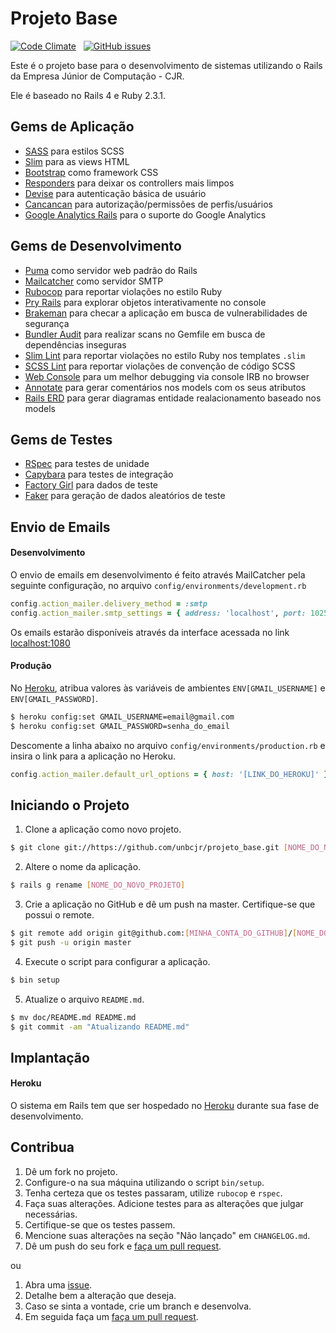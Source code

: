 # Projeto Base

[![Code Climate](https://codeclimate.com/github/unbcjr/projeto_base/badges/gpa.svg)](https://codeclimate.com/github/unbcjr/projeto_base)&nbsp;&nbsp;&nbsp;[![GitHub issues](https://img.shields.io/github/issues/unbcjr/projeto_base.svg)](https://github.com/unbcjr/projeto_base/issues)

Este é o projeto base para o desenvolvimento de sistemas utilizando o Rails da Empresa Júnior de Computação - CJR.

Ele é baseado no Rails 4 e Ruby 2.3.1.

## Gems de Aplicação

* [SASS](https://github.com/rails/sass-rails) para estilos SCSS
* [Slim](https://github.com/slim-template/slim) para as views HTML
* [Bootstrap](https://github.com/twbs/bootstrap-sass) como framework CSS
* [Responders](https://github.com/plataformatec/responders) para deixar os controllers mais limpos
* [Devise](http://github.com/plataformatec/devise) para autenticação básica de usuário
* [Cancancan](https://github.com/CanCanCommunity/cancancan) para autorização/permissões de perfis/usuários
* [Google Analytics Rails](https://github.com/bgarret/google-analytics-rails) para o suporte do Google Analytics

## Gems de Desenvolvimento

* [Puma](https://github.com/puma/puma) como servidor web padrão do Rails
* [Mailcatcher](https://github.com/sj26/mailcatcher) como servidor SMTP
* [Rubocop](https://github.com/bbatsov/rubocop) para reportar violações no estilo Ruby
* [Pry Rails](https://github.com/rweng/pry-rails) para explorar objetos interativamente no console
* [Brakeman](https://github.com/presidentbeef/brakeman) para checar a aplicação em busca de vulnerabilidades de segurança
* [Bundler Audit](https://github.com/rubysec/bundler-audit) para realizar scans no Gemfile em busca de dependências inseguras
* [Slim Lint](https://github.com/sds/slim-lint) para reportar violações no estilo Ruby nos templates `.slim`
* [SCSS Lint](https://github.com/brigade/scss-lint) para reportar violações de convenção de código SCSS
* [Web Console](https://github.com/rails/web-console) para um melhor debugging via console IRB no browser
* [Annotate](https://github.com/ctran/annotate_models) para gerar comentários nos models com os seus atributos
* [Rails ERD](https://github.com/voormedia/rails-erd) para gerar diagramas entidade realacionamento baseado nos models

## Gems de Testes

* [RSpec](https://github.com/rspec/rspec) para testes de unidade
* [Capybara](https://github.com/jnicklas/capybara) para testes de integração
* [Factory Girl](https://github.com/thoughtbot/factory_girl) para dados de teste
* [Faker](https://github.com/stympy/faker) para geração de dados aleatórios de teste

## Envio de Emails

#### Desenvolvimento

O envio de emails em desenvolvimento é feito através MailCatcher pela seguinte configuração, no arquivo `config/environments/development.rb`

```ruby
config.action_mailer.delivery_method = :smtp
config.action_mailer.smtp_settings = { address: 'localhost', port: 1025 }
```

Os emails estarão disponíveis através da interface acessada no link [localhost:1080](http://localhost:1080)

#### Produção

No [Heroku](http://www.heroku.com), atribua valores às variáveis de ambientes `ENV[GMAIL_USERNAME]` e `ENV[GMAIL_PASSWORD]`.

```bash
$ heroku config:set GMAIL_USERNAME=email@gmail.com
$ heroku config:set GMAIL_PASSWORD=senha_do_email
```

Descomente a linha abaixo no arquivo `config/environments/production.rb` e insira o link para a aplicação no Heroku.

```ruby
config.action_mailer.default_url_options = { host: '[LINK_DO_HEROKU]' }
```

## Iniciando o Projeto

1. Clone a aplicação como novo projeto.

  ```bash
  $ git clone git://https://github.com/unbcjr/projeto_base.git [NOME_DO_NOVO_PROJETO]
  ```

2. Altere o nome da aplicação.

  ```bash
  $ rails g rename [NOME_DO_NOVO_PROJETO]
  ```

3. Crie a aplicação no GitHub e dê um push na master. Certifique-se que possui o remote.

  ```bash
  $ git remote add origin git@github.com:[MINHA_CONTA_DO_GITHUB]/[NOME_DO_NOVO_PROJETO].git
  $ git push -u origin master
  ```

4. Execute o script para configurar a aplicação.

  ```bash
  $ bin setup
  ```

5. Atualize o arquivo `README.md`.

  ```bash
  $ mv doc/README.md README.md
  $ git commit -am "Atualizando README.md"
  ```

## Implantação

#### Heroku

O sistema em Rails tem que ser hospedado no [Heroku](http://www.heroku.com) durante sua fase de desenvolvimento.

## Contribua

1. Dê um fork no projeto.
2. Configure-o na sua máquina utilizando o script `bin/setup`.
3. Tenha certeza que os testes passaram, utilize `rubocop` e `rspec`.
4. Faça suas alterações. Adicione testes para as alterações que julgar necessárias.
5. Certifique-se que os testes passem.
6. Mencione suas alterações na seção "Não lançado" em `CHANGELOG.md`.
7. Dê um push do seu fork e [faça um pull request](https://help.github.com/articles/creating-a-pull-request/).

ou

1. Abra uma [issue](https://github.com/unbcjr/projeto_base/issues/new).
2. Detalhe bem a alteração que deseja.
3. Caso se sinta a vontade, crie um branch e desenvolva.
4. Em seguida faça um [faça um pull request](https://help.github.com/articles/creating-a-pull-request/).
